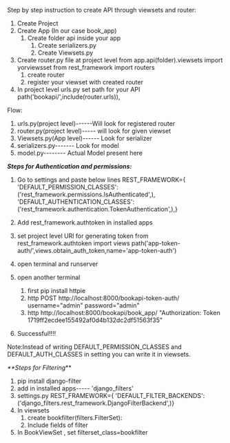 Step by step instruction to create API through viewsets and router:
1. Create Project
2. Create App (In our case book_app)
   1. Create folder api inside your app
      1. Create serializers.py
      2. Create Viewsets.py
3. Create router.py file at project level
    from app.api(folder).viewsets import yorviewsset
    from rest_framework import routers
   1. create router
   2. register your viewset with created router
4. In project level urls.py set path for your API
    path('bookapi/',include(router.urls)),

Flow:
1. urls.py(project level)------Will look for registered router
2. router.py(project level)----- will look for given viewset
3. Viewsets.py(App level)------ Look for serializer
4. serializers.py------- Look for model
5. model.py-------- Actual Model present here



_**Steps for Authentication and permissions:**_

1. Go to settings and paste below lines
     REST_FRAMEWORK={
    'DEFAULT_PERMISSION_CLASSES':('rest_framework.permissions.IsAuthenticated',),
    'DEFAULT_AUTHENTICATION_CLASSES': ('rest_framework.authentication.TokenAuthentication',),}
2. Add rest_framework.authtoken in installed apps

3. set project level URl for generating token
    from rest_framework.authtoken import views
    path('app-token-auth/',views.obtain_auth_token,name='app-token-auth')

4. open terminal and runserver 
5. open another terminal 
   1. first pip install httpie
   2. http POST http://localhost:8000/bookapi-token-auth/ username="admin" password="admin" 
   3. http http://localhost:8000/bookapi/book_app/ "Authorization: Token 1719ff2ecdee155492af0d4b132dc2df51563f35"
   
6. Successful!!!!

Note:Instead of writing DEFAULT_PERMISSION_CLASSES and DEFAULT_AUTH_CLASSES in setting you can write it in 
viewsets.
   

_**Steps for Filtering_** 
1. pip install django-filter
2. add in installed apps----- 'django_filters'
3. settings.py
   REST_FRAMEWORK={
    'DEFAULT_FILTER_BACKENDS':('django_filters.rest_framework.DjangoFilterBackend',)}
4. In viewsets
   1. create bookfilter(filters.FilterSet):
   2. Include fields of filter
5. In BookViewSet , set filterset_class=bookfilter
